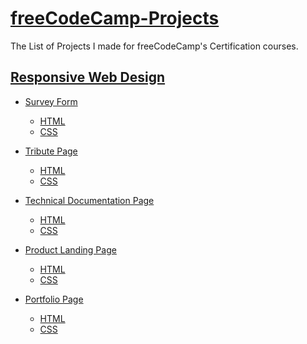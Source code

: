 <h1>
    <a href="https://github.com/RishitChaudhary/freeCodeCamp-Projects/">freeCodeCamp-Projects</a>
</h1>
<p>The List of Projects I made for freeCodeCamp's Certification courses.</p>

<h2><a href="https://github.com/RishitChaudhary/freeCodeCamp-Projects/tree/main/Responsive-Web-Design">Responsive Web Design</a></h2>
<ul>
    <li>
        <p><a href="https://github.com/RishitChaudhary/freeCodeCamp-Projects/tree/main/Responsive-Web-Design/Survey-Form">Survey Form</a></p>
    </li>
    <ul>
        <li><a href="https://github.com/RishitChaudhary/freeCodeCamp-Projects/tree/main/Responsive-Web-Design/Survey-Form/index.html">HTML</a></li>
        <li><a href="https://github.com/RishitChaudhary/freeCodeCamp-Projects/tree/main/Responsive-Web-Design/Survey-Form/styles.css">CSS</a></li>
    </ul>
    <li>
        <p><a href="https://github.com/RishitChaudhary/freeCodeCamp-Projects/tree/main/Responsive-Web-Design/Tribute-Page">Tribute Page</a></p>
    </li>
    <ul>
        <li><a href="https://github.com/RishitChaudhary/freeCodeCamp-Projects/tree/main/Responsive-Web-Design/Tribute-Page/index.html">HTML</a></li>
        <li><a href="https://github.com/RishitChaudhary/freeCodeCamp-Projects/tree/main/Responsive-Web-Design/Tribute-Page/styles.css">CSS</a></li>
    </ul>
    <li>
        <p><a href="https://github.com/RishitChaudhary/freeCodeCamp-Projects/tree/main/Responsive-Web-Design/Technical-Documentation-Page">Technical Documentation Page</a></p>
    </li>
    <ul>
        <li><a href="https://github.com/RishitChaudhary/freeCodeCamp-Projects/tree/main/Responsive-Web-Design/Technical-Documentation-Page/index.html">HTML</a></li>
        <li><a href="https://github.com/RishitChaudhary/freeCodeCamp-Projects/tree/main/Responsive-Web-Design/Technical-Documentation-Page/styles.css">CSS</a></li>
    </ul>
    <li>
        <p><a href="https://github.com/RishitChaudhary/freeCodeCamp-Projects/tree/main/Responsive-Web-Design/Product-Landing-Page">Product Landing Page</a></p>
    </li>
    <ul>
        <li><a href="https://github.com/RishitChaudhary/freeCodeCamp-Projects/tree/main/Responsive-Web-Design/Product-Landing-Page/index.html">HTML</a></li>
        <li><a href="https://github.com/RishitChaudhary/freeCodeCamp-Projects/tree/main/Responsive-Web-Design/Product-Landing-Page/styles.css">CSS</a></li>
    </ul>
    <li>
        <p><a href="https://github.com/RishitChaudhary/freeCodeCamp-Projects/tree/main/Responsive-Web-Design/Portfolio-Page">Portfolio Page</a></p>
    </li>
    <ul>
        <li><a href="https://github.com/RishitChaudhary/freeCodeCamp-Projects/blob/main/Responsive-Web-Design/Portfolio-Page/index.html">HTML</a></li>
        <li><a href="https://github.com/RishitChaudhary/freeCodeCamp-Projects/blob/main/Responsive-Web-Design/Portfolio-Page/styles.css">CSS</a></li>
    </ul>
</ul>

<h1></h1>
